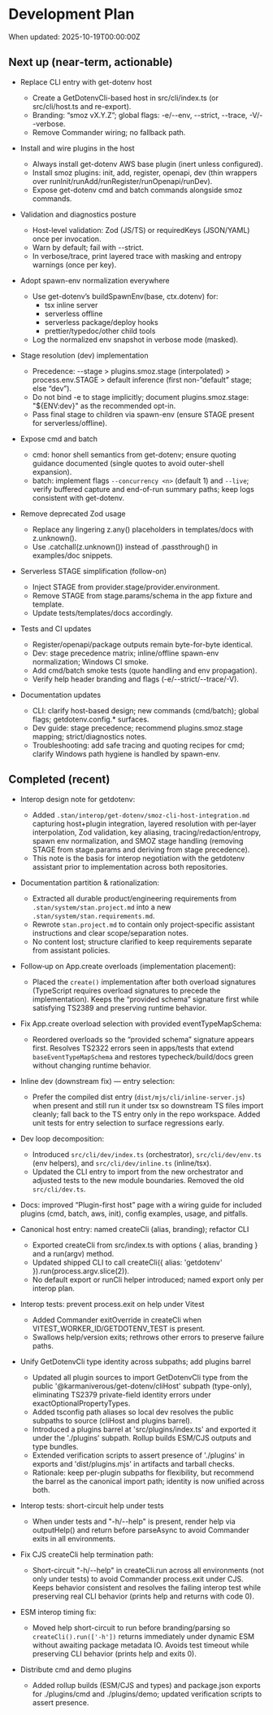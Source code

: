# Development Plan

When updated: 2025-10-19T00:00:00Z

## Next up (near‑term, actionable)

- Replace CLI entry with get-dotenv host
  - Create a GetDotenvCli-based host in src/cli/index.ts (or src/cli/host.ts and re-export).
  - Branding: “smoz vX.Y.Z”; global flags: -e/--env, --strict, --trace, -V/--verbose.
  - Remove Commander wiring; no fallback path.

- Install and wire plugins in the host
  - Always install get-dotenv AWS base plugin (inert unless configured).
  - Install smoz plugins: init, add, register, openapi, dev (thin wrappers over runInit/runAdd/runRegister/runOpenapi/runDev).
  - Expose get-dotenv cmd and batch commands alongside smoz commands.

- Validation and diagnostics posture
  - Host-level validation: Zod (JS/TS) or requiredKeys (JSON/YAML) once per invocation.
  - Warn by default; fail with --strict.
  - In verbose/trace, print layered trace with masking and entropy warnings (once per key).

- Adopt spawn-env normalization everywhere
  - Use get-dotenv’s buildSpawnEnv(base, ctx.dotenv) for:
    - tsx inline server
    - serverless offline
    - serverless package/deploy hooks
    - prettier/typedoc/other child tools
  - Log the normalized env snapshot in verbose mode (masked).

- Stage resolution (dev) implementation
  - Precedence: --stage > plugins.smoz.stage (interpolated) > process.env.STAGE > default inference (first non-”default” stage; else “dev”).
  - Do not bind -e to stage implicitly; document plugins.smoz.stage: "${ENV:dev}" as the recommended opt-in.
  - Pass final stage to children via spawn-env (ensure STAGE present for serverless/offline).

- Expose cmd and batch
  - cmd: honor shell semantics from get-dotenv; ensure quoting guidance documented (single quotes to avoid outer-shell expansion).
  - batch: implement flags `--concurrency <n>` (default 1) and `--live`; verify buffered capture and end-of-run summary paths; keep logs consistent with get-dotenv.

- Remove deprecated Zod usage
  - Replace any lingering z.any() placeholders in templates/docs with z.unknown().
  - Use .catchall(z.unknown()) instead of .passthrough() in examples/doc snippets.

- Serverless STAGE simplification (follow-on)
  - Inject STAGE from provider.stage/provider.environment.
  - Remove STAGE from stage.params/schema in the app fixture and template.
  - Update tests/templates/docs accordingly.

- Tests and CI updates
  - Register/openapi/package outputs remain byte-for-byte identical.
  - Dev: stage precedence matrix; inline/offline spawn-env normalization; Windows CI smoke.
  - Add cmd/batch smoke tests (quote handling and env propagation).
  - Verify help header branding and flags (-e/--strict/--trace/-V).

- Documentation updates
  - CLI: clarify host-based design; new commands (cmd/batch); global flags; getdotenv.config.\* surfaces.
  - Dev guide: stage precedence; recommend plugins.smoz.stage mapping; strict/diagnostics notes.
  - Troubleshooting: add safe tracing and quoting recipes for cmd; clarify Windows path hygiene is handled by spawn-env.

## Completed (recent)

- Interop design note for getdotenv:
  - Added `.stan/interop/get-dotenv/smoz-cli-host-integration.md` capturing host+plugin
    integration, layered resolution with per‑layer interpolation, Zod validation,
    key aliasing, tracing/redaction/entropy, spawn env normalization, and SMOZ
    stage handling (removing STAGE from stage.params and deriving from stage precedence).
  - This note is the basis for interop negotiation with the getdotenv assistant prior
    to implementation across both repositories.

- Documentation partition & rationalization:
  - Extracted all durable product/engineering requirements from
    `.stan/system/stan.project.md` into a new `.stan/system/stan.requirements.md`.
  - Rewrote `stan.project.md` to contain only project‑specific assistant
    instructions and clear scope/separation notes.
  - No content lost; structure clarified to keep requirements separate from assistant policies.

- Follow‑up on App.create overloads (implementation placement):
  - Placed the `create()` implementation after both overload signatures (TypeScript
    requires overload signatures to precede the implementation). Keeps the “provided
    schema” signature first while satisfying TS2389 and preserving runtime behavior.

- Fix App.create overload selection with provided eventTypeMapSchema:
  - Reordered overloads so the “provided schema” signature appears first. Resolves
    TS2322 errors seen in apps/tests that extend `baseEventTypeMapSchema` and restores
    typecheck/build/docs green without changing runtime behavior.

- Inline dev (downstream fix) — entry selection:
  - Prefer the compiled dist entry (`dist/mjs/cli/inline-server.js`) when present and
    still run it under tsx so downstream TS files import cleanly; fall back to the TS
    entry only in the repo workspace. Added unit tests for entry selection to surface
    regressions early.

- Dev loop decomposition:
  - Introduced `src/cli/dev/index.ts` (orchestrator), `src/cli/dev/env.ts` (env
    helpers), and `src/cli/dev/inline.ts` (inline/tsx).
  - Updated the CLI entry to import from the new orchestrator and adjusted tests to
    the new module boundaries. Removed the old `src/cli/dev.ts`.

- Docs: improved “Plugin-first host” page with a wiring guide for included plugins (cmd, batch, aws, init), config examples, usage, and pitfalls.

- Canonical host entry: named createCli (alias, branding); refactor CLI
  - Exported createCli from src/index.ts with options { alias, branding } and a run(argv) method.
  - Updated shipped CLI to call createCli({ alias: 'getdotenv' }).run(process.argv.slice(2)).
  - No default export or runCli helper introduced; named export only per interop plan.

- Interop tests: prevent process.exit on help under Vitest
  - Added Commander exitOverride in createCli when VITEST_WORKER_ID/GETDOTENV_TEST is present.
  - Swallows help/version exits; rethrows other errors to preserve failure paths.

- Unify GetDotenvCli type identity across subpaths; add plugins barrel
  - Updated all plugin sources to import GetDotenvCli type from the public
    '@karmaniverous/get-dotenv/cliHost' subpath (type-only), eliminating TS2379
    private-field identity errors under exactOptionalPropertyTypes.
  - Added tsconfig path aliases so local dev resolves the public subpaths to
    source (cliHost and plugins barrel).
  - Introduced a plugins barrel at 'src/plugins/index.ts' and exported it under
    the './plugins' subpath. Rollup builds ESM/CJS outputs and type bundles.
  - Extended verification scripts to assert presence of './plugins' in exports
    and 'dist/plugins.mjs' in artifacts and tarball checks.
  - Rationale: keep per-plugin subpaths for flexibility, but recommend the
    barrel as the canonical import path; identity is now unified across both.

- Interop tests: short-circuit help under tests
  - When under tests and "-h/--help" is present, render help via outputHelp()
    and return before parseAsync to avoid Commander exits in all environments.

- Fix CJS createCli help termination path:
  - Short-circuit "-h/--help" in createCli.run across all environments (not only
    under tests) to avoid Commander process.exit under CJS. Keeps behavior
    consistent and resolves the failing interop test while preserving real CLI
    behavior (prints help and returns with code 0).

- ESM interop timing fix:
  - Moved help short-circuit to run before branding/parsing so
    `createCli().run(['-h'])` returns immediately under dynamic ESM without
    awaiting package metadata IO. Avoids test timeout while preserving CLI
    behavior (prints help and exits 0).

- Distribute cmd and demo plugins
  - Added rollup builds (ESM/CJS and types) and package.json exports for ./plugins/cmd and ./plugins/demo; updated verification scripts to assert presence.
